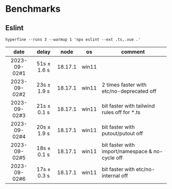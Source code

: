 # Benchmarks

## Eslint

`hyperfine --runs 3 --warmup 1 'npx eslint --ext .ts,.vue .'`

|     date     |    delay     |  node   |  os   | comment                                         |
| :----------: | :----------: | :-----: | :---: | ----------------------------------------------- |
| 2023-09-02#1 | 51s ±  1.6 s | 18.17.1 | win11 |                                                 |
| 2023-09-02#2 | 23s ±  1.9 s | 18.17.1 | win11 | 2 times faster with etc/no-deprecated off       |
| 2023-09-02#3 | 21s ±  0.1 s | 18.17.1 | win11 | bit faster with tailwind rules off for *.ts     |
| 2023-09-02#4 | 20s ±  1.9 s | 18.17.1 | win11 | bit faster with putout/putout off               |
| 2023-09-02#5 | 18s ±  0.1 s | 18.17.1 | win11 | bit faster with import/namespace & no-cycle off |
| 2023-09-02#6 | 17s ±  0.3 s | 18.17.1 | win11 | bit faster with etc/no-internal off             |
